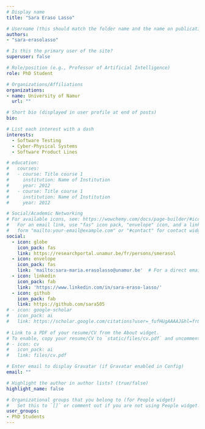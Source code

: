 ```yaml
---
# Display name
title: "Sara Eraso Lasso"

# Username (this should match the folder name and the name on publications)
authors:
- "sara-erasolasso"

# Is this the primary user of the site?
superuser: false

# Role/position (e.g., Professor of Artificial Intelligence)
role: PhD Student

# Organizations/Affiliations
organizations:
- name: University of Namur
  url: ""

# Short bio (displayed in user profile at end of posts)
bio: 

# List each interest with a dash
interests:
  - Software Testing
  - Cyber-Physical Systems
  - Software Product Lines

# education:
#   courses:
#   - course: Title course 1
#     institution: Name of Institution
#     year: 2012
#   - course: Title course 1
#     institution: Name of Institution
#     year: 2012

# Social/Academic Networking
# For available icons, see: https://wowchemy.com/docs/page-builder/#icons
#   For an email link, use "fas" icon pack, "envelope" icon, and a link in the
#   form "mailto:your-email@example.com" or "#contact" for contact widget.
social:
  - icon: globe
    icon_pack: fas
    link: https://researchportal.unamur.be/fr/persons/smerasol
  - icon: envelope
    icon_pack: fas
    link: 'mailto:sara-maria.erasolasso@unamur.be'  # For a direct email link, use "mailto:test@example.org".
  - icon: linkedin
    icon_pack: fab
    link: 'https://www.linkedin.com/in/sara-eraso-lasso/'
  - icon: github
    icon_pack: fab
    link: https://github.com/sara505
# - icon: google-scholar
#   icon_pack: ai
#   link: https://scholar.google.com/citations?user=_fufHUgAAAAJ&hl=fr&oi=ao
  
# Link to a PDF of your resume/CV from the About widget.
# To enable, copy your resume/CV to `static/files/cv.pdf` and uncomment the lines below.
# - icon: cv
#   icon_pack: ai
#   link: files/cv.pdf

# Enter email to display Gravatar (if Gravatar enabled in Config)
email: ""

# Highlight the author in author lists? (true/false)
highlight_name: false

# Organizational groups that you belong to (for People widget)
#   Set this to `[]` or comment out if you are not using People widget.
user_groups:
- PhD Students
---
```


